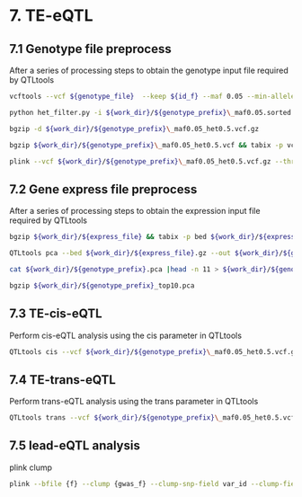 # 7. TE-eQTL

## 7.1 Genotype file preprocess

After a series of processing steps to obtain the genotype input file required by QTLtools

```bash
vcftools --vcf ${genotype_file}  --keep ${id_f} --maf 0.05 --min-alleles 2 --max-alleles 2 --recode --recode-INFO-all --out ${work_dir}/${genotype_prefix}\_maf0.05

python het_filter.py -i ${work_dir}/${genotype_prefix}\_maf0.05.sorted.vcf -m 0.05 -c 0.5 -o ${work_dir}/${genotype_prefix}\_maf0.05_het0.5

bgzip -d ${work_dir}/${genotype_prefix}\_maf0.05_het0.5.vcf.gz

bgzip ${work_dir}/${genotype_prefix}\_maf0.05_het0.5.vcf && tabix -p vcf ${work_dir}/${genotype_prefix}\_maf0.05_het0.5.vcf.gz

plink --vcf ${work_dir}/${genotype_prefix}\_maf0.05_het0.5.vcf.gz --threads 4 --allow-extra-chr --make-bed --out ${work_dir}/${genotype_prefix}
```

## 7.2 Gene express file preprocess

After a series of processing steps to obtain the expression input file required by QTLtools

```bash
bgzip ${work_dir}/${express_file} && tabix -p bed ${work_dir}/${express_file}.gz

QTLtools pca --bed ${work_dir}/${express_file}.gz --out ${work_dir}/${genotype_prefix}

cat ${work_dir}/${genotype_prefix}.pca |head -n 11 > ${work_dir}/${genotype_prefix}_top10.pca

bgzip ${work_dir}/${genotype_prefix}_top10.pca

```

## 7.3 TE-cis-eQTL

Perform cis-eQTL analysis using the cis parameter in QTLtools

```bash
QTLtools cis --vcf ${work_dir}/${genotype_prefix}\_maf0.05_het0.5.vcf.gz --bed Bna_TMM.bed.gz --cov ${work_dir}/${genotype_prefix}_top10.pca --nominal 1 --window 1000000 --std-err --out 01.cis/cis.nominal
```

## 7.4 TE-trans-eQTL

Perform trans-eQTL analysis using the trans parameter in QTLtools

```bash
QTLtools trans --vcf ${work_dir}/${genotype_prefix}\_maf0.05_het0.5.vcf.gz --bed Bna_TMM.bed.gz --cov ${work_dir}/${genotype_prefix}_top10.pca --nominal --threshold ${threshold} --window 1000000  --out 02.trans/trans.nominal
```

## 7.5 lead-eQTL analysis

plink clump

```bash
plink --bfile {f} --clump {gwas_f} --clump-snp-field var_id --clump-field nom_pval --clump-kb 100000 --clump-p1 ${threshold} --clump-r2 0.8 --out {clump_pre}
```
